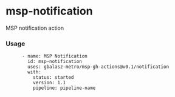 # msp-notification
MSP notification action

### Usage

```
      - name: MSP Notification
        id: msp-notification
        uses: gbalasz-metro/msp-gh-actions@v0.1/notification
        with:
          status: started
          version: 1.1
          pipeline: pipeline-name
```
